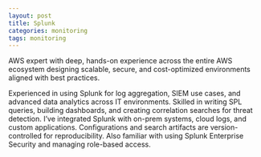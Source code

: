 ```yaml
---
layout: post
title: Splunk
categories: monitoring
tags: monitoring
---
```


AWS expert with deep, hands-on experience across the entire AWS ecosystem designing scalable, secure, and cost-optimized environments aligned with best practices.

<!--more-->

Experienced in using Splunk for log aggregation, SIEM use cases, and advanced data analytics across IT environments. Skilled in writing SPL queries, building dashboards, and creating correlation searches for threat detection. I’ve integrated Splunk with on-prem systems, cloud logs, and custom applications. Configurations and search artifacts are version-controlled for reproducibility. Also familiar with using Splunk Enterprise Security and managing role-based access.
